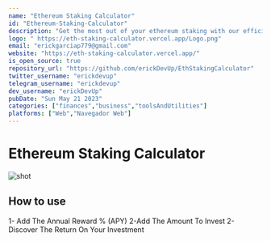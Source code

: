 ```yaml
---
name: "Ethereum Staking Calculator"
id: "Ethereum-Staking-Calculator"
description: "Get the most out of your ethereum staking with our efficient and distraction-free calculator. Calculate your rewards hassle-free with our easy-to-use tool."
logo: "	https://eth-staking-calculator.vercel.app/Logo.png"
email: "erickgarciap779@gmail.com"
website: "https://eth-staking-calculator.vercel.app/"
is_open_source: true
repository_url: "https://github.com/erickDevUp/EthStakingCalculator"
twitter_username: "erickdevup"
telegram_username: "erickdevup"
dev_username: "erickDevUp"
pubDate: "Sun May 21 2023"
categories: ["finances","business","toolsAndUtilities"]
platforms: ["Web","Navegador Web"]
---
```


# Ethereum Staking Calculator

![shot](https://github.com/erickDevUp/cucoderscommunity.github.io/assets/104710949/77ed1079-2306-4623-939e-0ea60e001508)

## How to use

1- Add The Annual Reward % (APY)
2-Add The Amount To Invest
2-Discover The Return On Your Investment
